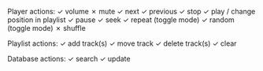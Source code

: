Player actions:
✓ volume
✗ mute
✓ next
✓ previous
✓ stop
✓ play / change position in playlist
✓ pause
✓ seek <time>
✓ repeat (toggle mode)
✓ random (toggle mode)
✗ shuffle

Playlist actions:
✓ add track(s)
✓ move track
✓ delete track(s)
✓ clear

Database actions:
✓ search
✓ update
